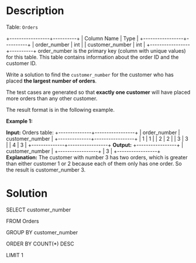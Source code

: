 # Description
Table: `Orders`

+-----------------+----------+
| Column Name     | Type     |
+-----------------+----------+
| order_number    | int      |
| customer_number | int      |
+-----------------+----------+
order_number is the primary key (column with unique values) for this table.
This table contains information about the order ID and the customer ID.

Write a solution to find the `customer_number` for the customer who has placed **the largest number of orders**.

The test cases are generated so that **exactly one customer** will have placed more orders than any other customer.

The result format is in the following example.

**Example 1:**

**Input:** 
Orders table:
+--------------+-----------------+
| order_number | customer_number |
+--------------+-----------------+
| 1            | 1               |
| 2            | 2               |
| 3            | 3               |
| 4            | 3               |
+--------------+-----------------+
**Output:** 
+-----------------+
| customer_number |
+-----------------+
| 3               |
+-----------------+
**Explanation:** 
The customer with number 3 has two orders, which is greater than either customer 1 or 2 because each of them only has one order. 
So the result is customer_number 3.

# Solution
SELECT customer_number

FROM Orders

GROUP BY customer_number

ORDER BY COUNT(*) DESC

LIMIT 1